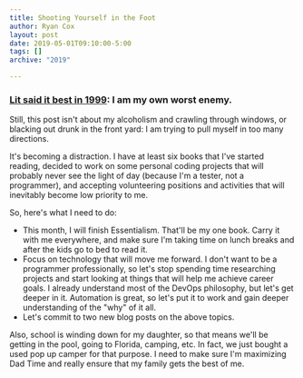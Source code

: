 ```yaml
---
title: Shooting Yourself in the Foot
author: Ryan Cox
layout: post
date: 2019-05-01T09:10:00-5:00
tags: []
archive: "2019"

---
```


### [Lit said it best in 1999](https://www.google.com/search?q=lit+my+own+worst+enemy&rlz=1C1GCEV_enUS828US828&oq=lit+my+own+worst+enemy&aqs=chrome..69i57.4336j0j7&sourceid=chrome&ie=UTF-8): I am my own worst enemy. ###  
 Still, this post isn't about my alcoholism and crawling through windows, or blacking out drunk in the front yard: I am trying to pull myself in too many directions.

 It's becoming a distraction.  I have at least six books that I've started reading, decided to work on some personal coding projects that will probably never see the light of day (because I'm a tester, not a programmer), and accepting volunteering positions and activities that will inevitably become low priority to me.

 So, here's what I need to do:  
 - This month, I will finish Essentialism.  That'll be my one book.  Carry it with me everywhere, and make sure I'm taking time on lunch breaks and after the kids go to bed to read it.
 - Focus on technology that will move me forward.  I don't want to be a programmer professionally, so let's stop spending time researching projects and start looking at things that will help me achieve career goals.  I already understand most of the DevOps philosophy, but let's get deeper in it.  Automation is great, so let's put it to work and gain deeper understanding of the "why" of it all.
- Let's commit to two new blog posts on the above topics.

Also, school is winding down for my daughter, so that means we'll be getting in the pool, going to Florida, camping, etc.  In fact, we just bought a used pop up camper for that purpose.  I need to make sure I'm maximizing Dad Time and really ensure that my family gets the best of me.


